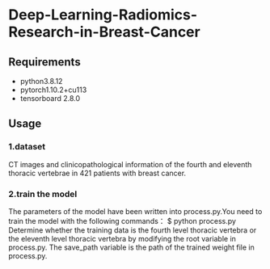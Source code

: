 # Deep-Learning-Radiomics-Research-in-Breast-Cancer
## Requirements
* python3.8.12
* pytorch1.10.2+cu113
* tensorboard 2.8.0
## Usage
### 1.dataset
CT images and clinicopathological information of the fourth and eleventh thoracic vertebrae in 421 patients with breast cancer.
### 2.train the model
The parameters of the model have been written into process.py.You need to train the model with the following commands：
$ python process.py
Determine whether the training data is the fourth level thoracic vertebra or the eleventh level thoracic vertebra by modifying the root variable in process.py. The save_path variable is the path of the trained weight file in process.py.


